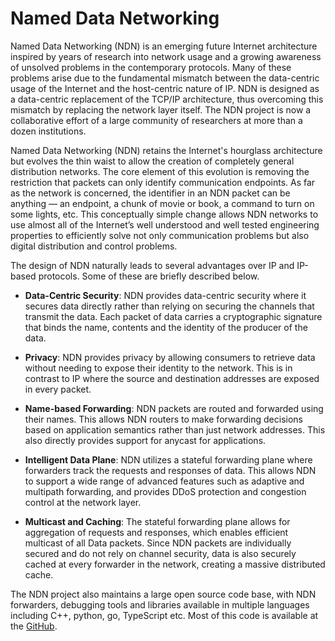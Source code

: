 # Named Data Networking

Named Data Networking (NDN) is an emerging future Internet architecture inspired by years of research into network usage and a growing awareness of unsolved problems in the contemporary protocols. Many of these problems arise due to the fundamental mismatch between the data-centric usage of the Internet and the host-centric nature of IP. NDN is designed as a data-centric replacement of the TCP/IP architecture, thus overcoming this mismatch by replacing the network layer itself. The NDN project is now a collaborative effort of a large community of researchers at more than a dozen institutions.

Named Data Networking (NDN) retains the Internet's hourglass architecture but evolves the thin waist to allow the creation of completely general distribution networks. The core element of this evolution is removing the restriction that packets can only identify communication endpoints. As far as the network is concerned, the identifier in an NDN packet can be anything — an endpoint, a chunk of movie or book, a command to turn on some lights, etc. This conceptually simple change allows NDN networks to use almost all of the Internet’s well understood and well tested engineering properties to efficiently solve not only communication problems but also digital distribution and control problems.

The design of NDN naturally leads to several advantages over IP and IP-based protocols. Some of these are briefly described below.

 - **Data-Centric Security**: NDN provides data-centric security where it secures data directly rather than relying on securing the channels that transmit the data. Each packet of data carries a cryptographic signature that binds the name, contents and the identity of the producer of the data.

 - **Privacy**: NDN provides privacy by allowing consumers to retrieve data without needing to expose their identity to the network. This is in contrast to IP where the source and destination addresses are exposed in every packet.

 - **Name-based Forwarding**: NDN packets are routed and forwarded using their names. This allows NDN routers to make forwarding decisions based on application semantics rather than just network addresses. This also directly provides support for anycast for applications.

 - **Intelligent Data Plane**: NDN utilizes a stateful forwarding plane where forwarders track the requests and responses of data. This allows NDN to support a wide range of advanced features such as adaptive and multipath forwarding, and provides DDoS protection and congestion control at the network layer.

 - **Multicast and Caching**: The stateful forwarding plane allows for aggregation of requests and responses, which enables efficient multicast of all Data packets. Since NDN packets are individually secured and do not rely on channel security, data is also securely cached at every forwarder in the network, creating a massive distributed cache.

The NDN project also maintains a large open source code base, with NDN forwarders, debugging tools and libraries available in multiple languages including C++, python, go, TypeScript etc. Most of this code is available at the [GitHub](https://github.com/named-data).